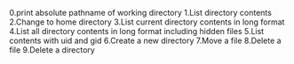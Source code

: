 0.print absolute pathname of working directory
1.List directory contents
2.Change to home directory
3.List current directory contents in long format
4.List all directory contents in long format including hidden files
5.List contents with uid and gid
6.Create a new directory
7.Move a file
8.Delete a file
9.Delete a directory

